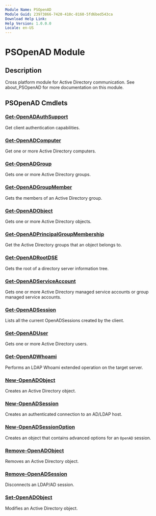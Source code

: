 ```yaml
---
Module Name: PSOpenAD
Module Guid: 23973866-7420-410c-8160-5fd6bed543ca
Download Help Link: 
Help Version: 1.0.0.0
Locale: en-US
---
```


# PSOpenAD Module
## Description
Cross platform module for Active Directory communication. See about_PSOpenAD for more documentation on this module.

## PSOpenAD Cmdlets
### [Get-OpenADAuthSupport](Get-OpenADAuthSupport.md)
Get client authentication capabilities.

### [Get-OpenADComputer](Get-OpenADComputer.md)
Get one or more Active Directory computers.

### [Get-OpenADGroup](Get-OpenADGroup.md)
Gets one or more Active Directory groups.

### [Get-OpenADGroupMember](Get-OpenADGroupMember.md)
Gets the members of an Active Directory group.

### [Get-OpenADObject](Get-OpenADObject.md)
Gets one or more Active Directory objects.

### [Get-OpenADPrincipalGroupMembership](Get-OpenADPrincipalGroupMembership.md)
Get the Active Directory groups that an object belongs to.

### [Get-OpenADRootDSE](Get-OpenADRootDSE.md)
Gets the root of a directory server information tree.

### [Get-OpenADServiceAccount](Get-OpenADServiceAccount.md)
Gets one or more Active Directory managed service accounts or group managed service accounts.

### [Get-OpenADSession](Get-OpenADSession.md)
Lists all the current OpenADSessions created by the client.

### [Get-OpenADUser](Get-OpenADUser.md)
Gets one or more Active Directory users.

### [Get-OpenADWhoami](Get-OpenADWhoami.md)
Performs an LDAP Whoami extended operation on the target server.

### [New-OpenADObject](New-OpenADObject.md)
Creates an Active Directory object.

### [New-OpenADSession](New-OpenADSession.md)
Creates an authenticated connection to an AD/LDAP host.

### [New-OpenADSessionOption](New-OpenADSessionOption.md)
Creates an object that contains advanced options for an `OpenAD` session.

### [Remove-OpenADObject](Remove-OpenADObject.md)
Removes an Active Directory object.

### [Remove-OpenADSession](Remove-OpenADSession.md)
Disconnects an LDAP/AD session.

### [Set-OpenADObject](Set-OpenADObject.md)
Modifies an Active Directory object.


